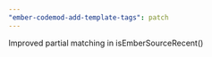 ```yaml
---
"ember-codemod-add-template-tags": patch
---
```


Improved partial matching in isEmberSourceRecent()
